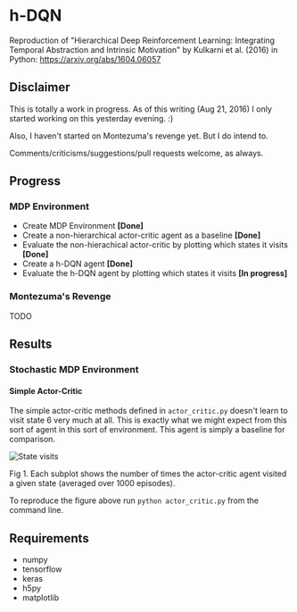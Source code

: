 # h-DQN

Reproduction of "Hierarchical Deep Reinforcement Learning: Integrating Temporal Abstraction and Intrinsic Motivation" by Kulkarni et al. (2016) in Python: https://arxiv.org/abs/1604.06057

## Disclaimer

This is totally a work in progress. As of this writing (Aug 21, 2016) I only started working on this yesterday evening. :)

Also, I haven't started on Montezuma's revenge yet. But I do intend to.

Comments/criticisms/suggestions/pull requests welcome, as always.

## Progress

### MDP Environment
- Create MDP Environment **[Done]**
- Create a non-hierarchical actor-critic agent as a baseline **[Done]**
- Evaluate the non-hierachical actor-critic by plotting which states it visits **[Done]**
- Create a h-DQN agent **[Done]**
- Evaluate the h-DQN agent by plotting which states it visits **[In progress]**

### Montezuma's Revenge

TODO

## Results

### Stochastic MDP Environment

#### Simple Actor-Critic

The simple actor-critic methods defined in `actor_critic.py` doesn't learn to visit state 6 very much at all. This is exactly what we might expect from this sort of agent in this sort of environment. This agent is simply a baseline for comparison.

![State visits](https://github.com/EthanMacdonald/h-DQN/blob/master/fig/mdp-actor-critic-visits.png)

Fig 1. Each subplot shows the number of times the actor-critic agent visited a given state (averaged over 1000 episodes).

To reproduce the figure above run `python actor_critic.py` from the command line.

## Requirements

- numpy
- tensorflow
- keras
- h5py
- matplotlib

